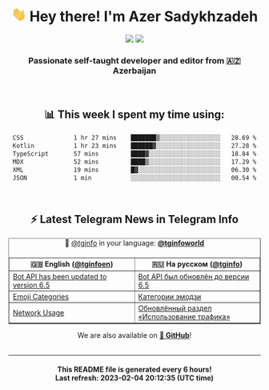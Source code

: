 <div align="center">
	<div>
		<h1>
      <img src="./assets/hi.gif" width="30px"> Hey there! I'm Azer Sadykhzadeh
    </h1>
    <img height="18" src="https://komarev.com/ghpvc/?username=sadykhzadeh&label=Views&color=2081c1&style=flat-square" />
		<a href="https://wakatime.com/@Azer"> <img height="18" src="https://wakatime.com/badge/user/f80ae27a-c328-426f-a381-bc84136e2dd6.svg" /> </a>
    <h3>
      Passionate self-taught developer and editor from 🇦🇿 Azerbaijan
    </h3>
  </div>
  <br>

<h2>📊 This week I spent my time using:</h2>

<!--START_SECTION:waka-->

```text
CSS              1 hr 27 mins    ███████▒░░░░░░░░░░░░░░░░░   28.69 %
Kotlin           1 hr 23 mins    ██████▓░░░░░░░░░░░░░░░░░░   27.28 %
TypeScript       57 mins         ████▓░░░░░░░░░░░░░░░░░░░░   18.84 %
MDX              52 mins         ████▒░░░░░░░░░░░░░░░░░░░░   17.29 %
XML              19 mins         █▓░░░░░░░░░░░░░░░░░░░░░░░   06.30 %
JSON             1 min           ░░░░░░░░░░░░░░░░░░░░░░░░░   00.54 %
```

<!--END_SECTION:waka-->

<br>

<h2>⚡️ Latest Telegram News in Telegram Info</h2>
  <table border>
		<tr>
			<th width="50%">🇬🇧 English (<a href="https://t.me/tginfoen">@tginfoen</a>)</th>
			<th>🇷🇺 На русском (<a href="https://t.me/tginfo">@tginfo</a>)</th>
		</tr>
		<caption>🚩 <a href="https://t.me/tginfo">@tginfo</a> in your language: <a href="https://t.me/tginfoworld"><b>@tginfoworld</b></a><caption/>
  <tr><td><a href="https://t.me/tginfoen/1609">Bot API has been updated to version 6.5</a></td>
    <td><a href="https://t.me/tginfo/3589">Bot API был обновлён до версии 6.5</a></td></tr><tr><td><a href="https://t.me/tginfoen/1608">Emoji Categories</a></td>
    <td><a href="https://t.me/tginfo/3588">Категории эмодзи</a></td></tr><tr><td><a href="https://t.me/tginfoen/1607">Network Usage</a></td>
    <td><a href="https://t.me/tginfo/3587">Обновлённый раздел «Использование трафика»</a></td></tr>
</table>
We are also available on <a href="https://github.com/tginfo"><b>🐙 GitHub</b></a>!
</div>

<br>
<hr>
<h4 align="center">This README file is generated <b>every 6 hours</b>!</br>Last refresh: <b>2023-02-04 20:12:35 (UTC time)</b></h4>
